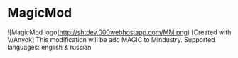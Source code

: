 # MagicMod
![MagicMod logo(http://shtdev.000webhostapp.com/MM.png)
 [Created with V/Anyok] This modification will be add MAGIC to Mindustry. Supported languages: english & russian
